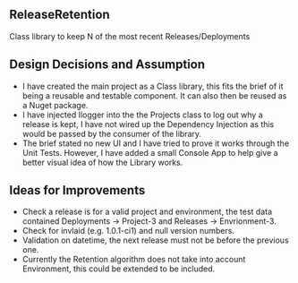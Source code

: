 ## ReleaseRetention
Class library to keep N of the most recent Releases/Deployments

## Design Decisions and Assumption

* I have created the main project as a Class library, this fits the brief of it being a reusable and testable component. It can also then
be reused as a Nuget package.
* I have injected Ilogger into the the Projects class to log out why a release is kept, I have not wired up the Dependency Injection as this would
be passed by the consumer of the library.
* The brief stated no new UI and I have tried to prove it works through the Unit Tests. However, I have added a small Console App to help give a better visual
idea of how the Library works.

## Ideas for Improvements

* Check a release is for a valid project and environment, the test data contained Deployments -> Project-3 and Releases -> Envrionment-3.
* Check for invlaid (e.g. 1.0.1-ci1) and null version numbers.
* Validation on datetime, the next release must not be before the previous one.
* Currently the Retention algorithm does not take into account Environment, this could be extended to be included.


